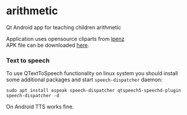 # arithmetic
Qt Android app for teaching children arithmetic

Application uses opensource cliparts from [lpenz](https://openclipart.org/artist/lpenz)  
APK file can be downloaded [here](https://github.com/lxxxxl/arithmetic/releases/download/1.0/arithmetic-1.apk).


### Text to speech
To use QTextToSpeech functionality on linux system you should install some additional packages and start `speech-dispatcher` daemon:
```
sudo apt install espeak speech-dispatcher qtspeech5-speechd-plugin
speech-dispatcher -d
```
On Android TTS works fine.
